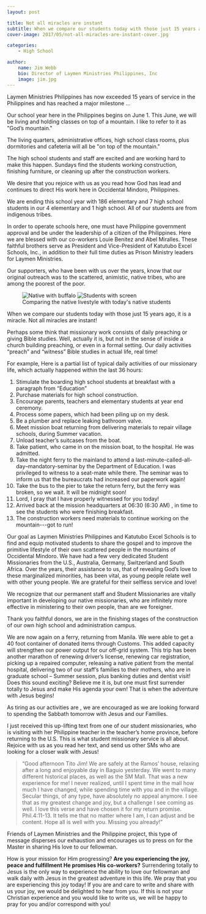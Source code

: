 ```yaml
---
layout: post

title: Not all miracles are instant
subtitle: When we compare our students today with those just 15 years ago ...
cover-image: 2017/05/not-all-miracles-are-instant-cover.jpg

categories:
    - High School

author:
    name: Jim Webb
    bio: Director of Laymen Ministries Philippines, Inc
    image: jim.jpg
---
```


Laymen Ministries Philippines has now exceeded 15 years of service in the Philippines and has reached a major milestone ...

Our school year here in the Philippines begins on June 1. This June, we will be living and holding classes on top of a mountain. I like to refer to it as "God’s mountain."

The living quarters, administrative offices, high school class rooms, plus dormitories and cafeteria will all be "on top of the mountain."

The high school students and staff are excited and are working hard to make this happen. Sundays find the students working construction, finishing furniture, or cleaning up after the construction workers.

We desire that you rejoice with us as you read how God has lead and continues to direct His work here in Occidental Mindoro, Philippines.

We are ending this school year with 186 elementary and 7 high school students in our 4 elementary and 1 high school. All of our students are from indigenous tribes.

In order to operate schools here, one must have Philippine government approval and be under the leadership of a citizen of the Philippines. Here we are blessed with our co-workers Louie Benitez and Abel Miralles. These faithful brothers serve as President and Vice-President of Katutubo Excel Schools, Inc., in addition to their full time duties as Prison Ministry leaders for Laymen Ministries.

Our supporters, who have been with us over the years, know that our original outreach was to the scattered, animistic, native tribes, who are among the poorest of the poor.

<figure class="c-figure">
    <div class="o-pack o-pack--tiny">
        <span class="o-pack__item"><img class="u-zoom u-zoom--2x u-zoom--left" alt="Native with buffalo" src="{{site.img_dir}}/2017/05/native-with-buffalo.jpg" /></span>
        <span class="o-pack__item"><img class="u-zoom u-zoom--2x u-zoom--right" alt="Students with screen" src="{{site.img_dir}}/2017/05/students-with-screen.jpg" /></span>
    </div>
    <figcaption>Comparing the native livestyle with today's native students</figcaption>
</figure>

When we compare our students today with those just 15 years ago, it is a miracle. Not all miracles are instant!

Perhaps some think that missionary work consists of daily preaching or giving Bible studies. Well, actually it is, but not in the sense of inside a church building preaching, or even in a formal setting. Our daily activities “preach” and “witness” Bible studies in actual life, real time!

For example, Here is a partial list of typical daily activities of our missionary life, which actually happened within the last 36 hours:

1. Stimulate the boarding high school students at breakfast with a paragraph from “Education”
2. Purchase materials for high school construction.
3. Encourage parents, teachers and elementary students at year end ceremony.
4. Process some papers, which had been piling up on my desk.
5. Be a plumber and replace leaking bathroom valve.
6. Meet mission boat returning from delivering materials to repair village schools, during Summer vacation.
7. Unload teacher’s suitcases from the boat.
8. Take patient, who came in on the mission boat, to the hospital. He was admitted.
9. Take the night ferry to the mainland to attend a last-minute-called-all-day–mandatory-seminar by the Department of Education. I was privileged to witness to a seat-mate while there. The seminar was to inform us that the bureaucrats had increased our paperwork again!
10. Take the bus to the pier to take the return ferry, but the ferry was broken, so we wait. It will be midnight soon!
11. Lord, I pray that I have properly witnessed for you today!
12. Arrived back at the mission headquarters at 06:30 (6:30 AM) , in time to see the students who were finishing breakfast.
13. The construction workers need materials to continue working on the mountain---got to run!

Our goal as Laymen Ministries Philippines and Katutubo Excel Schools is to find and equip motivated students to share the gospel and to improve the primitive lifestyle of their own scattered people in the mountains of Occidental Mindoro. We have had a few very dedicated Student Missionaries from the U.S., Australia, Germany, Switzerland and South Africa. Over the years, their assistance to us, that of revealing God’s love to these marginalized minorities, has been vital, as young people relate well with other young people. We are grateful for their selfless service and love!

We recognize that our permanent staff and Student Missionaries are vitally important in developing our native missionaries, who are infinitely more effective in ministering to their own people, than are we foreigner.

Thank you faithful donors, we are in the finishing stages of the construction of our own high school and administration campus.

We are now again on a ferry, returning from Manila. We were able to get a 40 foot container of donated items through Customs. This added capacity will strengthen our power output for our off-grid system. This trip has been another marathon of renewing driver’s license, renewing car registration, picking up a repaired computer, releasing a native patient from the mental hospital, delivering two of our staff’s families to their mothers, who are in graduate school – Summer session, plus banking duties and dentist visit! Does this sound exciting? Believe me it is, but one must first surrender totally to Jesus and make His agenda your own! That is when the adventure with Jesus begins!

As tiring as our activities are , we are encouraged as we are looking forward to spending the Sabbath tomorrow with Jesus and our Families.

I just received this up-lifting text from one of our student missionaries, who is visiting with her Philippine teacher in the teacher’s home province, before returning to the U.S. This is what student missionary service is all about. Rejoice with us as you read her text, and send us other SMs who are looking for a closer walk with Jesus!

> “Good afternoon Tito Jim! We are safely at the Ramos’ house, relaxing after a long and enjoyable day in Baguio yesterday. We went to many different historical places, as well as the SM Mall. That was a new experience for me! I never realized, until I spent time in the mall how much I have changed, while spending time with you and in the village. Secular things, of any type, have absolutely no appeal anymore. I see that as my greatest change and joy, but a challenge I see coming as well. I love this verse and have chosen it for my return promise. Phil.4:11-13. It tells me that no matter where I am, I can adjust and be content. Hope all is well with you. Missing you already!”

Friends of Laymen Ministries and the Philippine project, this type of message disperses our exhaustion and encourages us to press on for the Master in sharing His love to our fellowman.

How is your mission for Him progressing? **Are you experiencing the joy, peace and fulfillment He promises His co-workers?** Surrendering totally to Jesus is the only way to experience the ability to love our fellowman and walk daily with Jesus in the greatest adventure in this life. We pray that you are experiencing this joy today! If you are and care to write and share with us your joy, we would be delighted to hear from you. If this is not your Christian experience and you would like to write us, we will be happy to pray for you and/or correspond with you!
